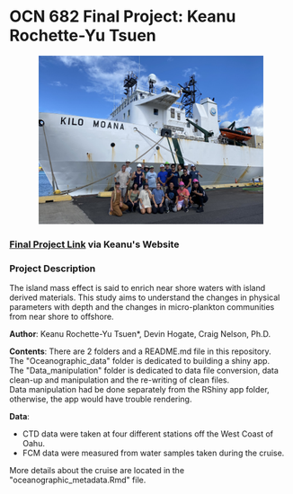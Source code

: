 # OCN 682 Final Project: Keanu Rochette-Yu Tsuen

<div style="text-align: center;">
<img src="images/KM.jpeg" alt="Group photo in front of KM" width="400">
</div>

### [Final Project Link](https://keanuryt.github.io/blog/) via Keanu's Website 

### Project Description 

The island mass effect is said to enrich near shore waters with island derived materials. 
This study aims to understand the changes in physical parameters with depth and 
the changes in micro-plankton communities from near shore to offshore. 

**Author**: Keanu Rochette-Yu Tsuen*, Devin Hogate, Craig Nelson, Ph.D.

**Contents**: There are 2 folders and a README.md file in this repository.  
The "Oceanographic_data" folder is dedicated to building a shiny app.  
The "Data_manipulation" folder is dedicated to data file conversion, data clean-up and 
manipulation and the re-writing of clean files.  
Data manipulation had be done separately from the RShiny app folder, otherwise, 
the app would have trouble rendering. 

**Data**:

- CTD data were taken at four different stations off the West Coast of Oahu. 
- FCM data were measured from water samples taken during the cruise.  

More details about the cruise are located in the "oceanographic_metadata.Rmd" file.







